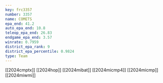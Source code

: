 ```yaml
---
key: frc3357
number: 3357
name: COMETS
epa_end: 41.2
auto_epa_end: 10.8
teleop_epa_end: 26.83
endgame_epa_end: 3.57
winrate: 0.7959
district_epa_rank: 9
district_epa_percentile: 0.9824
type: Team
---
```

[[2024cmptx]]
[[2024hop]]
[[2024mibat]]
[[2024micmp4]]
[[2024micmp]]
[[2024miwmi]]
